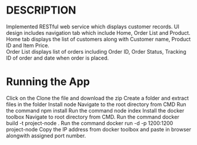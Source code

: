 # DESCRIPTION

Implemented RESTful web service which displays customer records. 
UI design includes navigation tab which include Home, Order List and Product. 
Home tab displays the list of customers along with Customer name, Product ID and Item Price.  
Order List displays list of orders including Order ID, Order Status, Tracking ID of order and date when order is placed. 
# Running the App

Click on the Clone the file and download the zip
Create a folder and extract files in the folder
Install node
Navigate to the root directory from CMD
Run the command npm install 
Run the command node index 
Install the docker toolbox
Navigate to root directory from CMD. 
Run the command docker build -t project-node .
Run the command docker run -d -p 1200:1200 project-node
Copy the IP address from docker toolbox and paste in browser alongwith assigned port number. 
